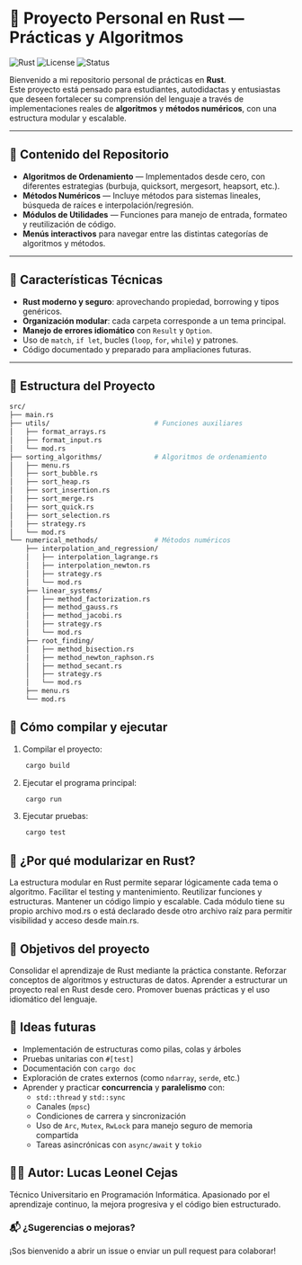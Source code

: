 # 🦀 Proyecto Personal en Rust — Prácticas y Algoritmos

![Rust](https://img.shields.io/badge/Rust-1.x-orange?logo=rust)
![License](https://img.shields.io/badge/license-MIT-green)
![Status](https://img.shields.io/badge/status-en%20desarrollo-yellow)

Bienvenido a mi repositorio personal de prácticas en **Rust**.  
Este proyecto está pensado para estudiantes, autodidactas y entusiastas que deseen fortalecer su comprensión del lenguaje a través de implementaciones reales de **algoritmos** y **métodos numéricos**, con una estructura modular y escalable.

---

## 📂 Contenido del Repositorio

- **Algoritmos de Ordenamiento** — Implementados desde cero, con diferentes estrategias (burbuja, quicksort, mergesort, heapsort, etc.).
- **Métodos Numéricos** — Incluye métodos para sistemas lineales, búsqueda de raíces e interpolación/regresión.
- **Módulos de Utilidades** — Funciones para manejo de entrada, formateo y reutilización de código.
- **Menús interactivos** para navegar entre las distintas categorías de algoritmos y métodos.

---

## 🧰 Características Técnicas

- **Rust moderno y seguro**: aprovechando propiedad, borrowing y tipos genéricos.
- **Organización modular**: cada carpeta corresponde a un tema principal.
- **Manejo de errores idiomático** con `Result` y `Option`.
- Uso de `match`, `if let`, bucles (`loop`, `for`, `while`) y patrones.
- Código documentado y preparado para ampliaciones futuras.

---

## 📁 Estructura del Proyecto

```bash
src/
├── main.rs
├── utils/                          # Funciones auxiliares
│   ├── format_arrays.rs
│   ├── format_input.rs
│   └── mod.rs
├── sorting_algorithms/             # Algoritmos de ordenamiento
│   ├── menu.rs
│   ├── sort_bubble.rs
│   ├── sort_heap.rs
│   ├── sort_insertion.rs
│   ├── sort_merge.rs
│   ├── sort_quick.rs
│   ├── sort_selection.rs
│   ├── strategy.rs
│   └── mod.rs
└── numerical_methods/              # Métodos numéricos
    ├── interpolation_and_regression/
    │   ├── interpolation_lagrange.rs
    │   ├── interpolation_newton.rs
    │   ├── strategy.rs
    │   └── mod.rs
    ├── linear_systems/
    │   ├── method_factorization.rs
    │   ├── method_gauss.rs
    │   ├── method_jacobi.rs
    │   ├── strategy.rs
    │   └── mod.rs
    ├── root_finding/
    │   ├── method_bisection.rs
    │   ├── method_newton_raphson.rs
    │   ├── method_secant.rs
    │   ├── strategy.rs
    │   └── mod.rs
    ├── menu.rs
    └── mod.rs
```

## 🚀 Cómo compilar y ejecutar
1. Compilar el proyecto:
```bash
    cargo build
```

2. Ejecutar el programa principal:
```bash
    cargo run
```

3. Ejecutar pruebas:
```bash
    cargo test
```


## 🔧 ¿Por qué modularizar en Rust?
La estructura modular en Rust permite separar lógicamente cada tema o algoritmo. Facilitar el testing y mantenimiento. Reutilizar funciones y estructuras. Mantener un código limpio y escalable. 
Cada módulo tiene su propio archivo mod.rs o está declarado desde otro archivo raíz para permitir visibilidad y acceso desde main.rs.

## 📌 Objetivos del proyecto
Consolidar el aprendizaje de Rust mediante la práctica constante. Reforzar conceptos de algoritmos y estructuras de datos. Aprender a estructurar un proyecto real en Rust desde cero. Promover buenas prácticas y el uso idiomático del lenguaje.

## 🧠 Ideas futuras
- Implementación de estructuras como pilas, colas y árboles
- Pruebas unitarias con `#[test]`
- Documentación con `cargo doc`
- Exploración de crates externos (como `ndarray`, `serde`, etc.)
- Aprender y practicar **concurrencia** y **paralelismo** con:
  - `std::thread` y `std::sync`
  - Canales (`mpsc`)
  - Condiciones de carrera y sincronización
  - Uso de `Arc`, `Mutex`, `RwLock` para manejo seguro de memoria compartida
  - Tareas asincrónicas con `async/await` y `tokio`


## 👨‍💻 Autor: Lucas Leonel Cejas
Técnico Universitario en Programación Informática.
Apasionado por el aprendizaje continuo, la mejora progresiva y el código bien estructurado.

### 📬 ¿Sugerencias o mejoras?
¡Sos bienvenido a abrir un issue o enviar un pull request para colaborar!